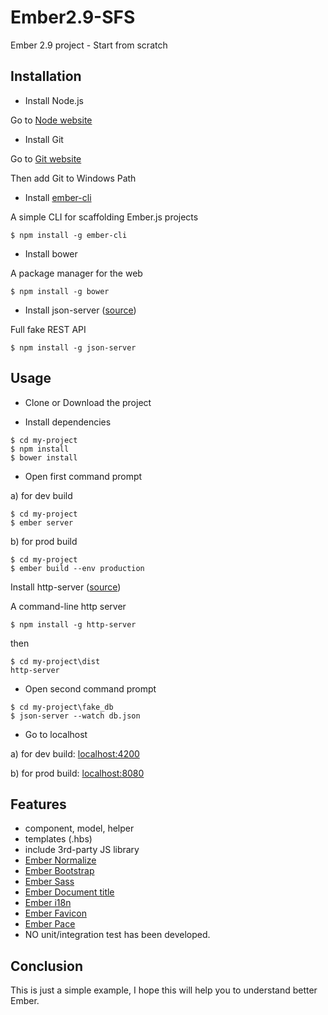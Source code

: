 # Ember2.9-SFS
Ember 2.9 project - Start from scratch

## Installation
- Install Node.js

Go to [Node website](https://nodejs.org/en/)

- Install Git

Go to [Git website](https://git-scm.com/)

Then add Git to Windows Path

- Install [ember-cli](https://ember-cli.com/)

A simple CLI for scaffolding Ember.js projects
```
$ npm install -g ember-cli
```

- Install bower

A package manager for the web
```
$ npm install -g bower
```

- Install json-server ([source](https://github.com/typicode/json-server))

Full fake REST API
```
$ npm install -g json-server
```
## Usage

- Clone or Download the project

- Install dependencies
```
$ cd my-project
$ npm install
$ bower install
```

- Open first command prompt

a) for dev build
```
$ cd my-project
$ ember server
```

b) for prod build

```
$ cd my-project
$ ember build --env production
```

Install http-server ([source](https://github.com/indexzero/http-server))

A command-line http server
```
$ npm install -g http-server
```
then 

```
$ cd my-project\dist
http-server
```

- Open second command prompt
```
$ cd my-project\fake_db
$ json-server --watch db.json
```

- Go to localhost

a) for dev build: [localhost:4200](http://localhost:4200/)

b) for prod build: [localhost:8080](http://localhost:8080/)

## Features

- component, model, helper
- templates (.hbs)
- include 3rd-party JS library
- [Ember Normalize](https://github.com/HeroicEric/ember-normalize)
- [Ember Bootstrap](https://github.com/kaliber5/ember-bootstrap)
- [Ember Sass](https://github.com/aexmachina/ember-cli-sass)
- [Ember Document title](https://github.com/kimroen/ember-cli-document-title)
- [Ember i18n](https://github.com/jamesarosen/ember-i18n)
- [Ember Favicon](https://github.com/davewasmer/ember-cli-favicon)
- [Ember Pace](https://github.com/vectart/ember-cli-pace)
- NO unit/integration test has been developed.

## Conclusion

This is just a simple example, I hope this will help you to understand better Ember.
